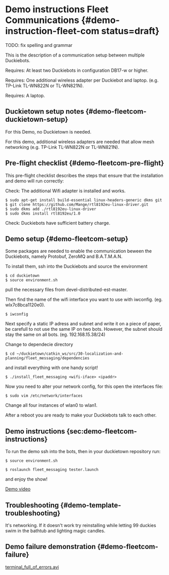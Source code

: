 # Demo instructions Fleet Communications {#demo-instruction-fleet-com status=draft}

TODO: fix spelling and grammar

This is the description of a communication setup between multiple Duckiebots.

<div class='requirements' markdown="1">

Requires: At least two Duckiebots in configuration DB17-w or higher.

Requires: One additional wireless adapter per Duckiebot and laptop. (e.g. TP-Link TL-WN822N or TL-WN821N).

Requires: A laptop.

</div>

## Duckietown setup notes {#demo-fleetcom-duckietown-setup}

For this Demo, no Duckietown is needed.


For this demo, additional wireless adapters are needed that allow mesh networking (e.g. TP-Link TL-WN822N or TL-WN821N).

## Pre-flight checklist {#demo-fleetcom-pre-flight}

This pre-flight checklist describes the steps that ensure that the installation and demo will run correctly:

Check: The additional Wifi adapter is installed and works.

    $ sudo apt-get install build-essential linux-headers-generic dkms git
    $ git clone https://github.com/Mange/rtl8192eu-linux-driver.git
    $ sudo dkms add ./rtl8192eu-linux-driver
    $ sudo dkms install rtl8192eu/1.0

Check: Duckiebots have sufficient battery charge.

## Demo setup {#demo-fleetcom-setup}
Some packages are needed to enable the communication beween the Duckiebots, namely Protobuf, ZeroMQ and B.A.T.M.A.N.

To install them, ssh into the Duckiebots and source the environment

    $ cd duckietown
    $ source environment.sh

pull the necessary files from devel-distributed-est-master.

Then find the name of the wifi interface you want to use with iwconfig. (eg. wlx7c8bca1120e0).

    $ iwconfig

Next specify a static IP adress and subnet and write it on a piece of paper, be carefull to not use the same IP on two bots. However, the subnet should stay the same on all bots. (eg. 192.168.15.38/24)

Change to dependecie directory

    $ cd ~/duckietown/catkin_ws/src/30-localization-and-planning/fleet_messaging/dependencies

and install everything with one handy script!

    $ ./install_fleet_messaging <wifi-iface> <ipaddr>

Now you need to alter your network config, for this open the interfaces file:

    $ sudo vim /etc/network/interfaces

Change all four instances of wlan0 to wlan1.

After a reboot you are ready to make your Duckiebots talk to each other.


## Demo instructions {sec:demo-fleetcom-instructions}

To run the demo ssh into the bots, then in your duckietown repository run:

    $ source environment.sh

    $ roslaunch fleet_messaging tester.launch

and enjoy the show!

[Demo video](https://drive.google.com/file/d/1zbOqEXugNF9p6Ln8f2nk8CakFrZYiSbp/preview)

## Troubleshooting {#demo-template-troubleshooting}

It's networking. If it doesn't work try reinstalling while letting 99 duckies swim in the bathtub and lighting magic candles.

## Demo failure demonstration {#demo-fleetcom-failure}

[terminal_full_of_errors.avi](https://youtu.be/rlpgaGqIupg?t=350s)
